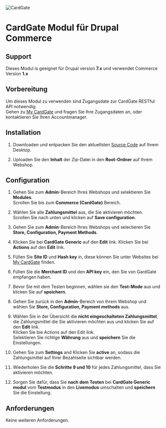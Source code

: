 ![CardGate](https://cdn.curopayments.net/thumb/200/logos/cardgate.png)

# CardGate Modul für Drupal Commerce

## Support

Dieses Modul is geeignet für Drupal version **7.x** und verwendet Commerce Version **1.x**

## Vorbereitung

Um dieses Modul zu verwenden sind Zugangsdate zur CardGate RESTful API notwendig.  
Gehen zu [My CardGate](https://my.cardgate.com/) und fragen Sie Ihre Zugangsdaten an, oder kontaktieren Sie Ihren Accountmanager.

## Installation

1. Downloaden und entpacken Sie den aktuellsten [Source Code](https://github.com/cardgate/drupal-commerce/releases/) auf Ihrem Desktop.

2. Uploaden Sie den **Inhalt** der Zip-Datei in den **Root-Ordner** auf Ihrem Webshop.

## Configuration

1. Gehen Sie zum **Admin**-Bereich Ihres Webshops und selektieren Sie **Modules**.  
   Scrollen Sie bis zum **Commerce (CardGate)** Bereich.

2. Wählen Sie alle **Zahlungsmittel** aus, die Sie aktivieren möchten.  
   Scrollen Sie nach unten und klicken  auf **Save configuration**.

3. Gehen Sie zum **Admin**-Bereich Ihres Webshops und selectieren Sie **Store,  Configuration, Payment Methods**.

4. Klicken Sie bei **CardGate Generic** auf den **Edit** link. 
   Klicken Sie bei **Actions** auf den **Edit** link. 

5. Füllen Sie **Site ID** und **Hash key** in, diese können Sie unter Websites bei [My CardGate](https://my.cardgate.com/) finden.   

6. Füllen Sie die **Merchant ID** und den **API key** ein, den Sie von GardGate empfangen haben.

7. Bevor Sie mit dem Testen beginnen, wählen sie den **Test-Mode** aus und klicken Sie auf **speichern**.

8. Gehen Sie zurück in den **Admin**-Bereich von Ihrem Webshop und wählen Sie **Store, Configuration, Payment methods** aus.

9. Wählen Sie in der Übersicht die **nicht eingeschalteten Zahlungsmittel**, die Zahlungsmittel die Sie aktivieren möchten aus und klicken Sie auf den **Edit** link.  
   Klicken Sie bie Actions auf den Edit link.  
   Selektieren Sie richtige **Währung** aus und **speichern** Sie die Einstellungen.  
   
10. Gehen Sie zum **Settings** and Klicken Sie **active** an, sodass die Zahlungsmittel auf Ihrer Bezahlseite sichtbar  werden.   

11. Wiederholen Sie die **Schritte 9 und 10** für jedes Zahlungsmittel, dass Sie aktivieren möchten.

12. Sorgen Sie dafür, dass Sie **nach dem Testen** bei **CardGate Generic modul** vom **Testmodus** in den **Livemodus** umschalten und **speichern** Sie die Einstellung.

## Anforderungen

Keine weiteren Anforderungen.
